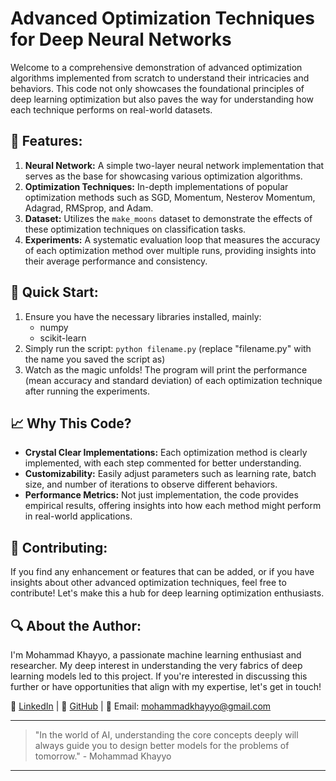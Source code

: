 # Advanced Optimization Techniques for Deep Neural Networks

Welcome to a comprehensive demonstration of advanced optimization algorithms implemented from scratch to understand their intricacies and behaviors. This code not only showcases the foundational principles of deep learning optimization but also paves the way for understanding how each technique performs on real-world datasets.

## 🌟 Features:

1. **Neural Network:** A simple two-layer neural network implementation that serves as the base for showcasing various optimization algorithms.
2. **Optimization Techniques:** In-depth implementations of popular optimization methods such as SGD, Momentum, Nesterov Momentum, Adagrad, RMSprop, and Adam.
3. **Dataset:** Utilizes the `make_moons` dataset to demonstrate the effects of these optimization techniques on classification tasks.
4. **Experiments:** A systematic evaluation loop that measures the accuracy of each optimization method over multiple runs, providing insights into their average performance and consistency.

## 🚀 Quick Start:

1. Ensure you have the necessary libraries installed, mainly:
    - numpy
    - scikit-learn
2. Simply run the script: `python filename.py` (replace "filename.py" with the name you saved the script as)
3. Watch as the magic unfolds! The program will print the performance (mean accuracy and standard deviation) of each optimization technique after running the experiments.

## 📈 Why This Code?

- **Crystal Clear Implementations:** Each optimization method is clearly implemented, with each step commented for better understanding.
- **Customizability:** Easily adjust parameters such as learning rate, batch size, and number of iterations to observe different behaviors.
- **Performance Metrics:** Not just implementation, the code provides empirical results, offering insights into how each method might perform in real-world applications.

## 🤝 Contributing:

If you find any enhancement or features that can be added, or if you have insights about other advanced optimization techniques, feel free to contribute! Let's make this a hub for deep learning optimization enthusiasts.

## 🔍 About the Author:

I'm Mohammad Khayyo, a passionate machine learning enthusiast and researcher. My deep interest in understanding the very fabrics of deep learning models led to this project. If you're interested in discussing this further or have opportunities that align with my expertise, let's get in touch!

🔗 [LinkedIn](https://www.linkedin.com/in/mohammadkhayyo/) | 🔗 [GitHub](https://github.com/MohammadKhayyo) | 📧 Email: mohammadkhayyo@gmail.com

---

> "In the world of AI, understanding the core concepts deeply will always guide you to design better models for the problems of tomorrow." - Mohammad Khayyo

---


